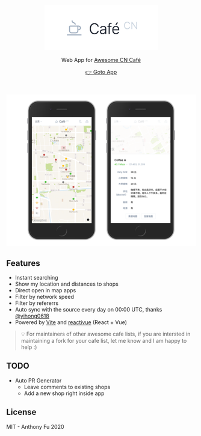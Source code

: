<p align='center'>
<img src="./screenshots/logo.png" width='300'/>
</p>

<p align='center'>
Web App for <a href='https://github.com/ElaWorkshop/awesome-cn-cafe'>Awesome CN Café</a>
</p>


<p align='center'>
<a href='https://cafe-cn.netlify.app'/>👉 Goto App</a>
</p>
<br>

![](./screenshots/1.png)

## Features

- Instant searching
- Show my location and distances to shops
- Direct open in map apps
- Filter by network speed
- Filter by refererrs
- Auto sync with the source every day on 00:00 UTC, thanks [@yihong0618](https://github.com/yihong0618)
- Powered by [Vite](https://github.com/vitejs/vite) and [reactivue](https://github.com/antfu/reactivue) (React + Vue)

> 💡 For maintainers of other awesome cafe lists, if you are intersted in maintaining a fork for your cafe list, let me know and I am happy to help :)

## TODO

- Auto PR Generator
  - Leave comments to existing shops
  - Add a new shop right inside app

## License

MIT - Anthony Fu 2020
